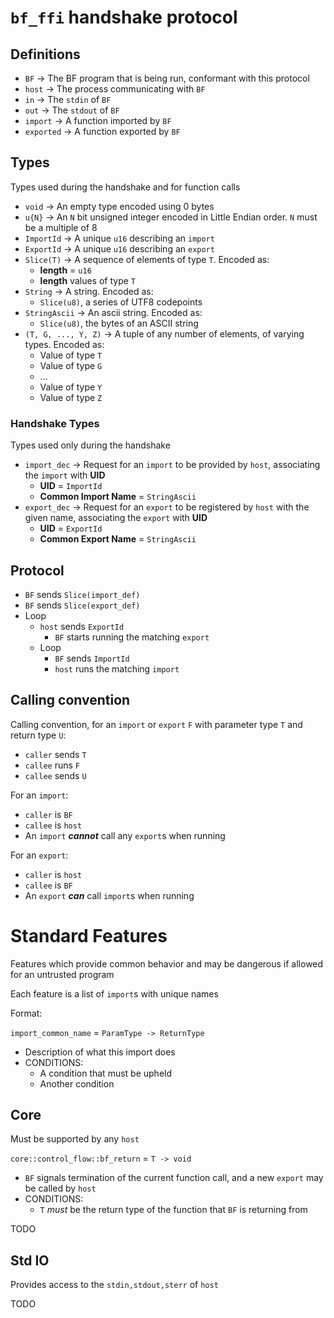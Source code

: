 # `bf_ffi` handshake protocol

## Definitions

* `BF` -> The BF program that is being run,
conformant with this protocol
* `host` -> The process communicating with `BF`
* `in` -> The `stdin` of `BF`
* `out` -> The `stdout` of `BF`
* `import` -> A function imported by `BF`
* `exported` -> A function exported by `BF`

## Types
Types used during the handshake and for function calls

* `void` -> An empty type encoded using 0 bytes
* `u{N}` -> An `N` bit unsigned integer encoded in Little Endian order. `N` must be a multiple of 8
* `ImportId` -> A unique `u16` describing an `import`
* `ExportId` -> A unique `u16` describing an `export`
* `Slice(T)` -> A sequence of elements of type `T`. Encoded as:
    * **length** = `u16`
    * **length** values of type `T`
* `String` -> A string. Encoded as:
    * `Slice(u8)`, a series of UTF8 codepoints
* `StringAscii` -> An ascii string. Encoded as:
    * `Slice(u8)`, the bytes of an ASCII string
* `(T, G, ..., Y, Z)` -> A tuple of any number of elements, of varying types. Encoded as:
    * Value of type `T`
    * Value of type `G`
    * ...
    * Value of type `Y`
    * Value of type `Z`

### Handshake Types
Types used only during the handshake

* `import_dec` -> Request for an `import` to be provided by `host`, associating the `import` with **UID**
    * **UID** = `ImportId`
    * **Common Import Name** = `StringAscii`
* `export_dec` -> Request for an `export` to be registered by `host` with the given name, associating the `export` with **UID**
    * **UID** = `ExportId`
    * **Common Export Name** = `StringAscii`

## Protocol

* `BF` sends `Slice(import_def)`
* `BF` sends `Slice(export_def)`
* Loop
    * `host` sends `ExportId`
        * `BF` starts running the matching `export` 
    * Loop
        * `BF` sends `ImportId`
        * `host` runs the matching `import`

## Calling convention

Calling convention, for an `import` or `export` `F` with parameter type `T` and return type `U`:
* `caller` sends `T`
* `callee` runs `F`
* `callee` sends `U`

For an `import`:
* `caller` is `BF`
* `callee` is `host`
* An `import` **_cannot_** call any `export`s when running

For an `export`:
* `caller` is `host`
* `callee` is `BF`
* An `export` **_can_** call `import`s when running

# Standard Features

Features which provide common behavior and may be dangerous if allowed for an untrusted program

Each feature is a list of `import`s with unique names

Format:

`import_common_name` = `ParamType -> ReturnType`
* Description of what this import does
* CONDITIONS:
    * A condition that must be upheld
    * Another condition

## Core
Must be supported by any `host`

`core::control_flow::bf_return` = `T -> void`
* `BF` signals termination of the current function call, and a new `export` may be called by `host`
* CONDITIONS:
    * `T` _must_ be the return type of the function that `BF` is returning from

TODO
## Std IO
Provides access to the `stdin,stdout,sterr` of `host`

TODO
